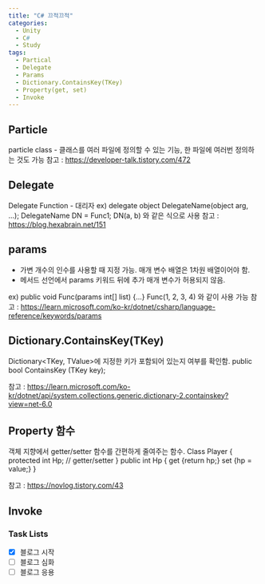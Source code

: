 ```yaml
---
title: "C# 끄적끄적"
categories:
  - Unity
  - C#
  - Study
tags:
  - Partical
  - Delegate
  - Params
  - Dictionary.ContainsKey(TKey)
  - Property(get, set)
  - Invoke
---
```


## Particle
particle class - 클래스를 여러 파일에 정의할 수 있는 기능, 한 파일에 여러번 정의하는 것도 가능
참고 : https://developer-talk.tistory.com/472

## Delegate
Delegate Function - 대리자
ex) delegate object DelegateName(object arg, ...);
DelegateName DN = Func1;
DN(a, b)
와 같은 식으로 사용
참고 : https://blog.hexabrain.net/151

## params
- 가변 개수의 인수를 사용할 때 지정 가능. 매개 변수 배열은 1차원 배열이어야 함.
- 메서드 선언에서 params 키워드 뒤에 추가 매개 변수가 허용되지 않음.

ex) public void Func(params int[] list) {...}
Func(1, 2, 3, 4) 와 같이 사용 가능
참고 : https://learn.microsoft.com/ko-kr/dotnet/csharp/language-reference/keywords/params

## Dictionary.ContainsKey(TKey)
Dictionary<TKey, TValue>에 지정한 키가 포함되어 있는지 여부를 확인함.
public bool ContainsKey (TKey key);

참고 : https://learn.microsoft.com/ko-kr/dotnet/api/system.collections.generic.dictionary-2.containskey?view=net-6.0

## Property 함수
객체 지향에서 getter/setter 함수를 간편하게 줄여주는 함수.
Class Player
{
    protected int Hp;
    // getter/setter
}
public int Hp
{
    get {return hp;}
    set {hp = value;}
}

참고 : https://novlog.tistory.com/43

## Invoke



### Task Lists
- [x] 블로그 시작
- [ ] 블로그 심화
- [ ] 블로그 응용